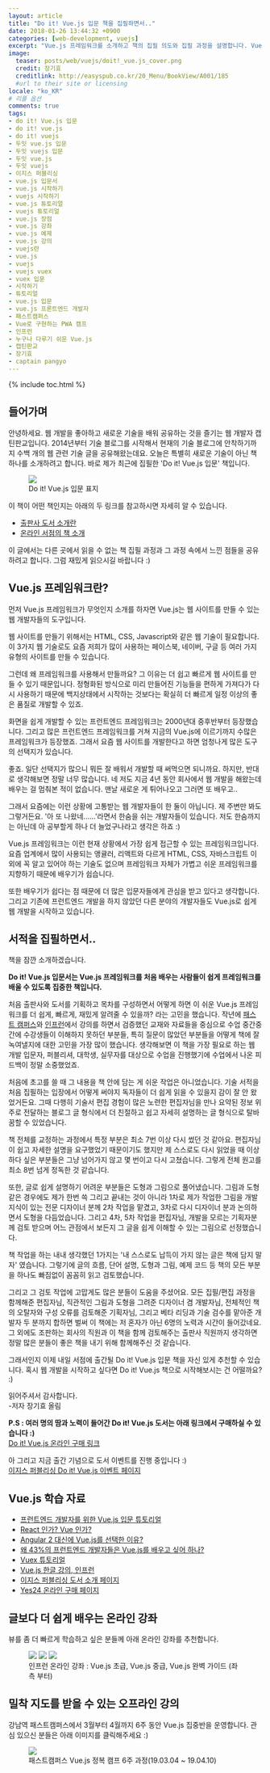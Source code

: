 ```yaml
---
layout: article
title: "Do it! Vue.js 입문 책을 집필하면서.."
date: 2018-01-26 13:44:32 +0900
categories: [web-development, vuejs]
excerpt: "Vue.js 프레임워크를 소개하고 책의 집필 의도와 집필 과정을 설명합니다. Vue.js 관련 학습 자료도 안내합니다."
image:
  teaser: posts/web/vuejs/doit!_vue.js_cover.png
  credit: 장기효
  creditlink: http://easyspub.co.kr/20_Menu/BookView/A001/185
  #url to their site or licensing
locale: "ko_KR"
# 리플 옵션
comments: true
tags:
- do it! Vue.js 입문
- do it! vue.js
- do it! vuejs
- 두잇 vue.js 입문
- 두잇 vuejs 입문
- 두잇 vue.js
- 두잇 vuejs
- 이지스 퍼블리싱
- vue.js 입문서
- vue.js 시작하기
- vuejs 시작하기
- vue.js 튜토리얼
- vuejs 튜토리얼
- vue.js 장점
- vue.js 강좌
- vue.js 예제
- vue.js 강의
- vuejs란
- vue.js
- vuejs
- vuejs vuex
- vuex 입문
- 시작하기
- 튜토리얼
- vue.js 입문
- vue.js 프론트엔드 개발자
- 패스트캠퍼스
- Vue로 구현하는 PWA 캠프
- 인프런
- 누구나 다루기 쉬운 Vue.js
- 캡틴판교
- 장기효
- captain pangyo
---
```

{% include toc.html %}

## 들어가며
안녕하세요. 웹 개발을 좋아하고 새로운 기술을 배워 공유하는 것을 즐기는 웹 개발자 캡틴판교입니다.
2014년부터 기술 블로그를 시작해서 현재의 기술 블로그에 안착하기까지 수백 개의 웹 관련 기술 글을 공유해왔는데요.
오늘은 특별히 새로운 기술이 아닌 책 하나를 소개하려고 합니다.
바로 제가 최근에 집필한 'Do it! Vue.js 입문' 책입니다.

<figure>
	<img src="{{ site.url }}/images/posts/web/vuejs/doit!_vue.js_cover.png">
	<figcaption>Do it! Vue.js 입문 표지</figcaption>
</figure>

<!-- ![Do it! Vue.js 입문]({{ site.url }}/images/posts/web/vuejs/doit!_vue.js_cover.png) -->

이 책이 어떤 책인지는 아래의 두 링크를 참고하시면 자세히 알 수 있습니다.
- [출판사 도서 소개란](http://www.easyspub.co.kr/20_Menu/BookView/PUB/185/PUB)
- [온라인 서점의 책 소개](http://www.yes24.com/24/Goods/58206961?Acode=101)

이 글에서는 다른 곳에서 읽을 수 없는 책 집필 과정과 그 과정 속에서 느낀 점들을 공유하려고 합니다.
그럼 재밌게 읽으시길 바랍니다 :)

## Vue.js 프레임워크란?
먼저 Vue.js 프레임워크가 무엇인지 소개를 하자면 Vue.js는 웹 사이트를 만들 수 있는 웹 개발자들의 도구입니다.

웹 사이트를 만들기 위해서는 HTML, CSS, Javascript와 같은 웹 기술이 필요합니다.
이 3가지 웹 기술로도 요즘 저희가 많이 사용하는 페이스북, 네이버, 구글 등 여러 가지 유형의 사이트를 만들 수 있습니다.

그런데 왜 프레임워크를 사용해서 만들까요? 그 이유는 더 쉽고 빠르게 웹 사이트를 만들 수 있기 때문입니다.
정형화된 방식으로 미리 만들어진 기능들을 편하게 가져다가 다시 사용하기 때문에
백지상태에서 시작하는 것보다는 확실히 더 빠르게 일정 이상의 좋은 품질로 개발할 수 있죠.

화면을 쉽게 개발할 수 있는 프런트엔드 프레임워크는 2000년대 중후반부터 등장했습니다.
그리고 많은 프런트엔드 프레임워크를 거쳐 지금의 Vue.js에 이르기까지 수많은 프레임워크가 등장했죠.
그래서 요즘 웹 사이트를 개발한다고 하면 엄청나게 많은 도구의 선택지가 있습니다.

좋죠. 일단 선택지가 많으니 뭐든 잘 배워서 개발할 때 써먹으면 되니까요.
하지만, 반대로 생각해보면 정말 너무 많습니다. 네 저도 지금 4년 동안 회사에서 웹 개발을 해왔는데
배우는 걸 멈춰본 적이 없습니다. 맨날 새로운 게 튀어나오고 그러면 또 배우고..

그래서 요즘에는 이런 상황에 고통받는 웹 개발자들이 한 둘이 아닙니다. 제 주변만 봐도 그렇거든요.
'아 또 나왔네......'라면서 한숨을 쉬는 개발자들이 있습니다. 저도 한숨까지는 아닌데 아 공부할게 하나 더 늘었구나라고 생각은 하죠 :)

Vue.js 프레임워크는 이런 현재 상황에서 가장 쉽게 접근할 수 있는 프레임워크입니다.
요즘 업계에서 많이 사용되는 앵귤러, 리액트와 다르게 HTML, CSS, 자바스크립트 이외에 꼭 알고 있어야 하는 기술도 없으며
프레임워크 자체가 가볍고 쉬운 프레임워크를 지향하기 때문에 배우기가 쉽습니다.

또한 배우기가 쉽다는 점 때문에 더 많은 입문자들에게 관심을 받고 있다고 생각합니다.
그리고 기존에 프런트엔드 개발을 하지 않았던 다른 분야의 개발자들도 Vue.js로 쉽게 웹 개발을 시작하고 있습니다.

## 서적을 집필하면서..
책을 잠깐 소개하겠습니다.

**Do it! Vue.js 입문서는 Vue.js 프레임워크를 처음 배우는 사람들이 쉽게 프레임워크를 배울 수 있도록 집중한 책입니다.**

처음 출판사와 도서를 기획하고 목차를 구성하면서 어떻게 하면 이 쉬운 Vue.js 프레임워크를 더 쉽게, 빠르게, 재밌게 알려줄 수 있을까? 라는 고민을 했습니다.
작년에 [패스트 캠퍼스](http://www.fastcampus.co.kr/dev_camp_wap/)와 [인프런](https://www.inflearn.com/course/vue-pwa-vue-js-%EA%B8%B0%EB%B3%B8/?utm_source=blog&utm_medium=githubio&utm_campaign=captianpangyo&utm_term=banner)에서 강의를 하면서 검증했던 교재와 자료들을 중심으로
수업 중간중간에 수강생들이 이해하지 못하던 부분들, 특히 질문이 많았던 부분들을 어떻게 책에 잘 녹여낼지에 대한 고민을 가장 많이 했습니다.
생각해보면 이 책을 가장 필요로 하는 웹 개발 입문자, 퍼블리셔, 대학생, 실무자를 대상으로 수업을 진행했기에 수업에서 나온 피드백이 정말 소중했었죠.

처음에 초고를 쓸 때 그 내용을 책 안에 담는 게 쉬운 작업은 아니었습니다. 기술 서적을 처음 집필하는 입장에서 어떻게 써야지 독자들이 더 쉽게 읽을 수 있을지
감이 잘 안 왔었거든요. 그때 다행히 기술서 편집 경험이 많은 노련한 편집자님을 만나 요약된 정보 위주로 전달하는 블로그 글 형식에서 더 친절하고 쉽고 자세히
설명하는 글 형식으로 탈바꿈할 수 있었습니다.

책 전체를 교정하는 과정에서 특정 부분은 최소 7번 이상 다시 썼던 것 같아요. 편집자님이 쉽고 자세한 설명을 요구했었기 때문이기도 했지만
제 스스로도 다시 읽었을 때 이상하다 싶은 부분들은 그냥 넘어가지 않고 몇 번이고 다시 고쳤습니다. 그렇게 전체 원고를 최소 8번 넘게 정독한 것 같습니다.

또한, 글로 쉽게 설명하기 어려운 부분들은 도형과 그림으로 풀어냈습니다. 그림과 도형 같은 경우에도 제가 한번 쓱 그리고 끝내는 것이 아니라
1차로 제가 작업한 그림을 개발 지식이 있는 전문 디자이너 분께 2차 작업을 맡겼고, 3차로 다시 디자이너 분과 논의하면서 도형을 다듬었습니다.
그리고 4차, 5차 작업을 편집자님, 개발을 모르는 기획자분께 검토 받으며 어느 관점에서 보든지 그 글을 쉽게 이해할 수 있는 그림으로 선정했습니다.

책 작업을 하는 내내 생각했던 1가지는 '내 스스로도 납득이 가지 않는 글은 책에 담지 말자' 였습니다.
그렇기에 글의 흐름, 단어 설명, 도형과 그림, 예제 코드 등 책의 모든 부분을 하나도 빠짐없이 꼼꼼히 읽고 검토했습니다.

그리고 그 검토 작업에 고맙게도 많은 분들이 도움을 주셨어요. 모든 집필/편집 과정을 함께해준 편집자님,
직관적인 그림과 도형을 그려준 디자이너 겸 개발자님, 전체적인 책의 오탈자와 구성 오류를 검토해준 기획자님,
그리고 베타 리딩과 기술 검수를 맡아준 개발자 두 분까지 합하면 벌써 이 책에는 저 혼자가 아닌 6명의 노력과 시간이 들어갔네요.
그 외에도 조판하는 회사의 직원과 이 책을 함께 검토해주는 출판사 직원까지 생각하면 정말 많은 분들이 좋은 책을 내기 위해 함께해주신 것 같습니다.

그래서인지 이제 내일 서점에 출간될 Do it! Vue.js 입문 책을 자신 있게 추천할 수 있습니다.
혹시 웹 개발을 시작하고 싶다면 Do it! Vue.js 책으로 시작해보시는 건 어떨까요? :)

읽어주셔서 감사합니다.<br>
-저자 장기효 올림

**P.S : 여러 명의 땀과 노력이 들어간 Do it! Vue.js 도서는 아래 링크에서 구매하실 수 있습니다 :)** <br>
[Do it! Vue.js 온라인 구매 링크](http://www.yes24.com/24/Goods/58206961?Acode=101)

아 그리고 지금 출간 기념으로 도서 이벤트를 진행 중입니다 :) <br>
[이지스 퍼블리싱 Do it! Vue.js 이벤트 페이지](https://www.facebook.com/easyspub/posts/1568634209891378)

## Vue.js 학습 자료
- [프런트엔드 개발자를 위한 Vue.js 입문 튜토리얼](https://joshua1988.github.io/web-development/vuejs/vuejs-tutorial-for-beginner/)
- [React 인가? Vue 인가?](https://joshua1988.github.io/web-development/translation/vue-or-react/)
- [Angular 2 대신에 Vue.js를 선택한 이유?](https://joshua1988.github.io/web-development/translation/why-we-moved-from-angular2-to-vuejs/)
- [왜 43%의 프런트엔드 개발자들은 Vue.js를 배우고 싶어 하나?](https://joshua1988.github.io/web-development/translation/why-43percent-devs-wanna-learn-vuejs/)
- [Vuex 튜토리얼](https://joshua1988.github.io/web-development/vuejs/vuex-start/)
- [Vue.js 한글 강의, 인프런](https://www.inflearn.com/course/vue-pwa-vue-js-%EA%B8%B0%EB%B3%B8/?utm_source=blog&utm_medium=githubio&utm_campaign=captianpangyo&utm_term=banner)
- [이지스 퍼블리싱 도서 소개 페이지](http://www.easyspub.co.kr/20_Menu/BookView/PUB/185/PUB)
- [Yes24 온라인 구매 페이지](http://www.yes24.com/24/Goods/58206961?Acode=101)

## 글보다 더 쉽게 배우는 온라인 강좌
뷰를 좀 더 빠르게 학습하고 싶은 분들께 아래 온라인 강좌를 추천합니다.

<figure class="third">
	<a href="https://www.inflearn.com/course/vue-pwa-vue-js-%EA%B8%B0%EB%B3%B8/?utm_source=blog&utm_medium=githubio&utm_campaign=captianpangyo&utm_term=banner"><img src="{{ site.url }}/images/posts/web/inflearn/vuejs-basic.png"></a>
	<a href="https://www.inflearn.com/course/vue-pwa-vue-js-%EC%A4%91%EA%B8%89/?utm_source=blog&utm_medium=githubio&utm_campaign=captianpangyo&utm_term=banner"><img src="{{ site.url }}/images/posts/web/inflearn/vue-intermediate.png"></a>
	<a href="https://www.inflearn.com/course/vue-js/?utm_source=blog&utm_medium=githubio&utm_campaign=captianpangyo&utm_term=banner"><img src="{{ site.url }}/images/posts/web/inflearn/vue-advanced.jpg"></a>
	<figcaption>인프런 온라인 강좌 : Vue.js 초급, Vue.js 중급, Vue.js 완벽 가이드 (좌측 부터)</figcaption>
</figure>

## 밀착 지도를 받을 수 있는 오프라인 강의

강남역 패스트캠퍼스에서 3월부터 4월까지 6주 동안 Vue.js 집중반을 운영합니다. 관심 있으신 분들은 아래 이미지를 클릭해주세요 :)

<figure class="third">
	<a href="https://www.fastcampus.co.kr/dev_camp_vue/?utm_source=blog&utm_medium=githubio&utm_campaign=captianpangyo&utm_term=banner"><img src="{{ site.url }}/images/posts/web/vuejs/vue-camp.png"></a>
	<figcaption>패스트캠퍼스 Vue.js 정복 캠프 6주 과정(19.03.04 ~ 19.04.10)</figcaption>
</figure>